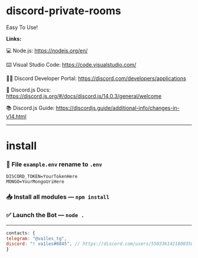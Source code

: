 # discord-private-rooms
Easy To Use!

**Links:**

💻 Node.js: https://nodejs.org/en/<br>

⌨️ Visual Studio Code: https://code.visualstudio.com/

🧑‍💻 Discord Developer Portal: https://discord.com/developers/applications

📑 Discord.js Docs: https://discord.js.org/#/docs/discord.js/14.0.3/general/welcome

📚 Discord.js Guide: https://discordjs.guide/additional-info/changes-in-v14.html

---
# install
### 📨 **File** `example.env` rename to `.env`
```Shell
DISCORD_TOKEN=YourTokenHere
MONGO=YourMongoUriHere
```

### 📥 Install all modules — `npm install`

### ✅ Launch the Bot — `node .`
---
```js
contacts: {
telegram: "@va1les_tg",
discord: "! va1les#8845", // https://discord.com/users/550336142160035840
}
```
